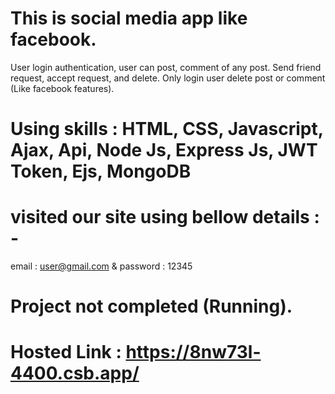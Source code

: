 # This is social media app like facebook.
User login authentication, user can post, comment of any post. Send friend request, accept request, and delete. 
Only login user delete post or comment (Like facebook features).
# Using skills : HTML, CSS, Javascript, Ajax, Api, Node Js, Express Js, JWT Token, Ejs, MongoDB
# visited our site using bellow details : -
email : user@gmail.com & password : 12345
# Project not completed (Running).
# Hosted Link : https://8nw73l-4400.csb.app/
